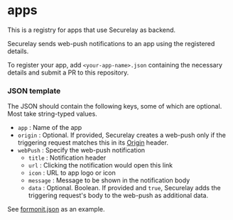# apps
This is a registry for apps that use Securelay as backend.

Securelay sends web-push notifications to an app using the registered details. 

To register your app, add `<your-app-name>.json` containing the necessary details and submit a PR to this repository.

### JSON template
The JSON should contain the following keys, some of which are optional. Most take string-typed values.

- `app` : Name of the app
- `origin` : Optional. If provided, Securelay creates a web-push only if the triggering request matches this in its [Origin](https://developer.mozilla.org/en-US/docs/Web/HTTP/Reference/Headers/Origin) header.
- `webPush` : Specify the web-push notification
    - `title` : Notification header
    - `url` : Clicking the notification would open this link
    - `icon` : URL to app logo or icon
    - `message` : Message to be shown in the notification body
    - `data` : Optional. Boolean. If provided and `true`, Securelay adds the triggering request's body to the web-push as additional data.

See [formonit.json](./formonit.json) as an example.
